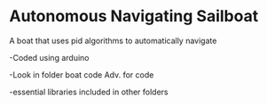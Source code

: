 # Autonomous Navigating Sailboat
A boat that uses pid algorithms to automatically navigate

-Coded using arduino

-Look in folder boat code Adv. for code

-essential libraries included in other folders
